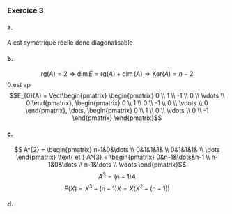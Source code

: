 ### Exercice 3
#### a.
$A$ est symétrique réelle donc diagonalisable

#### b.
$$\mathrm{rg}(A) = 2 \Rightarrow \dim  E = \mathrm{rg}(A) + \dim (A) \Rightarrow \mathrm{Ker}(A) = n-2$$
$0$ est vp
$$E_{0}(A) = Vect\begin{pmatrix}
\begin{pmatrix}
0 \\
1 \\
-1 \\
0 \\
\vdots \\
0
\end{pmatrix}, \begin{pmatrix}
0 \\
1 \\
0 \\
-1 \\
0 \\
\vdots \\
0
\end{pmatrix}, \dots, \begin{pmatrix}
0 \\
1 \\
0 \\
\vdots \\
0 \\
-1
\end{pmatrix}
\end{pmatrix}$$

#### c.
$$ A^{2} = \begin{pmatrix}
n-1&0&\dots \\
0&1&1&1& \\
0&1&1&1& \\
\dots
\end{pmatrix} \text{ et } A^{3} = \begin{pmatrix}
0&n-1&\dots&n-1 \\
n-1&0&\dots \\
n-1&\dots \\
\vdots
\end{pmatrix}$$
$$A^{3} = (n-1)A$$
$$P(X) = X^{3} -(n-1)X = X(X^{2}-(n-1))$$

#### d.
